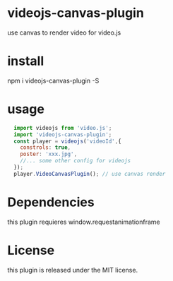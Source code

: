 # videojs-canvas-plugin
use canvas to render video for video.js


# install
npm i videojs-canvas-plugin -S

# usage
```javascript
  import videojs from 'video.js';
  import 'videojs-canvas-plugin';
  const player = videojs('videoId',{
    constrols: true,
    poster: 'xxx.jpg',
    //... some other config for videojs
  });
  player.VideoCanvasPlugin(); // use canvas render
```

# Dependencies
this plugin requieres window.requestanimationframe

# License
this plugin is released under the MIT license.